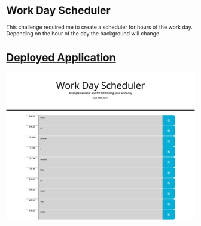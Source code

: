 # Work Day Scheduler
This challenge required me to create a scheduler for hours of the work day. Depending on the hour of the day the background will change. 

# <a href="https://spurgason.github.io/work-day-scheduler/">Deployed Application</a>

<img src="Develop/work-day.png">
